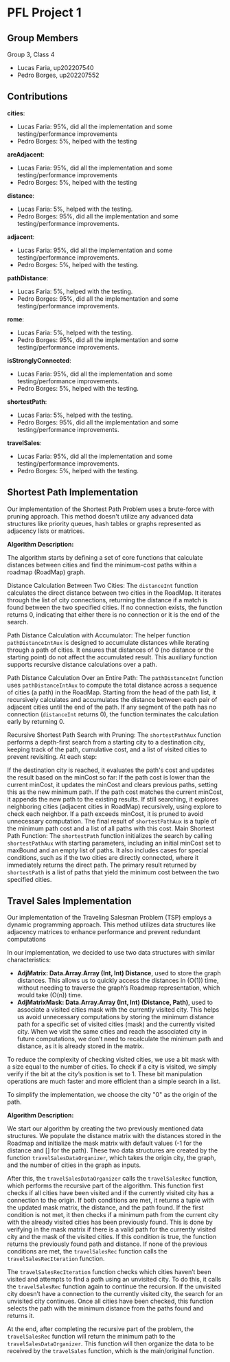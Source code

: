 # PFL Project 1

## Group Members

Group 3, Class 4

- Lucas Faria, up202207540
- Pedro Borges, up202207552


## Contributions

 **cities**:
 - Lucas Faria: 95%, did all the implementation and some testing/performance improvements
 - Pedro Borges: 5%, helped with the testing

**areAdjacent**:
- Lucas Faria: 95%, did all the implementation and some testing/performance improvements
- Pedro Borges: 5%, helped with the testing

**distance**: 
- Lucas Faria: 5%, helped with the testing. 
- Pedro Borges: 95%, did all the implementation and some testing/performance improvements.

**adjacent**:
- Lucas Faria: 95%, did all the implementation and some testing/performance improvements.
- Pedro Borges: 5%, helped with the testing.

**pathDistance**:
- Lucas Faria: 5%, helped with the testing. 
- Pedro Borges: 95%, did all the implementation and some testing/performance improvements.

**rome**:
- Lucas Faria: 5%, helped with the testing. 
- Pedro Borges: 95%, did all the implementation and some testing/performance improvements.

**isStronglyConnected**:
- Lucas Faria: 95%, did all the implementation and some testing/performance improvements.
- Pedro Borges: 5%, helped with the testing.

**shortestPath**:
- Lucas Faria: 5%,  helped with the testing.
- Pedro Borges: 95%, did all the implementation and some testing/performance improvements.

**travelSales**:
- Lucas Faria: 95%, did all the implementation and some testing/performance improvements.
- Pedro Borges: 5%, helped with the testing.

## Shortest Path Implementation

Our implementation of the Shortest Path Problem uses a brute-force with pruning approach. This method doesn't utilize any advanced data structures like priority queues, hash tables or graphs represented as adjacency lists or matrices.

**Algorithm Description:**

The algorithm starts by defining a set of core functions that calculate distances between cities and find the minimum-cost paths within a roadmap (RoadMap) graph.

Distance Calculation Between Two Cities: The ``distanceInt`` function calculates the direct distance between two cities in the RoadMap. It iterates through the list of city connections, returning the distance if a match is found between the two specified cities. If no connection exists, the function returns 0, indicating that either there is no connection or it is the end of the search.

Path Distance Calculation with Accumulator: The helper function ``pathDistanceIntAux`` is designed to accumulate distances while iterating through a path of cities. It ensures that distances of 0 (no distance or the starting point) do not affect the accumulated result. This auxiliary function supports recursive distance calculations over a path.

Path Distance Calculation Over an Entire Path: The ``pathDistanceInt`` function uses ``pathDistanceIntAux`` to compute the total distance across a sequence of cities (a path) in the RoadMap. Starting from the head of the path list, it recursively calculates and accumulates the distance between each pair of adjacent cities until the end of the path. If any segment of the path has no connection (``distanceInt`` returns 0), the function terminates the calculation early by returning 0.

Recursive Shortest Path Search with Pruning: The ``shortestPathAux`` function performs a depth-first search from a starting city to a destination city, keeping track of the path, cumulative cost, and a list of visited cities to prevent revisiting. At each step:

If the destination city is reached, it evaluates the path's cost and updates the result based on the minCost so far:
If the path cost is lower than the current minCost, it updates the minCost and clears previous paths, setting this as the new minimum path.
If the path cost matches the current minCost, it appends the new path to the existing results.
If still searching, it explores neighboring cities (adjacent cities in RoadMap) recursively, using explore to check each neighbor.
If a path exceeds minCost, it is pruned to avoid unnecessary computation.
The final result of ``shortestPathAux`` is a tuple of the minimum path cost and a list of all paths with this cost.
Main Shortest Path Function: The ``shortestPath`` function initializes the search by calling ``shortestPathAux`` with starting parameters, including an initial minCost set to maxBound and an empty list of paths. It also includes cases for special conditions, such as if the two cities are directly connected, where it immediately returns the direct path. The primary result returned by ``shortestPath`` is a list of paths that yield the minimum cost between the two specified cities.


## Travel Sales Implementation


Our implementation of the Traveling Salesman Problem (TSP) employs a dynamic programming approach. This method utilizes data structures like adjacency matrices to enhance performance and prevent redundant computations


In our implementation, we decided to use two data structures with similar characteristics:
- **AdjMatrix: Data.Array.Array (Int, Int) Distance**, used to store the graph distances. This allows us to quickly access the distances in (O(1)) time, without needing to traverse the graph’s Roadmap representation, which would take (O(n)) time.
- **AdjMatrixMask: Data.Array.Array (Int, Int) (Distance, Path)**, used to associate a visited cities mask with the currently visited city. This helps us avoid unnecessary computations by storing the minimum distance path for a specific set of visited cities (mask) and the currently visited city. When we visit the same cities and reach the associated city in future computations, we don’t need to recalculate the minimum path and distance, as it is already stored in the matrix.


To reduce the complexity of checking visited cities, we use a bit mask with a size equal to the number of cities. To check if a city is visited, we simply verify if the bit at the city’s position is set to 1. These bit manipulation operations are much faster and more efficient than a simple search in a list.

To simplify the implementation, we choose the city "0" as the origin of the path.

**Algorithm Description:**

We start our algorithm by creating the two previously mentioned data structures. We populate the distance matrix with the distances stored in the Roadmap and initialize the mask matrix with default values (-1 for the distance and [] for the path). These two data structures are created by the function ``travelSalesDataOrganizer``, which takes the origin city, the graph, and the number of cities in the graph as inputs.


After this, the ``travelSalesDataOrganizer`` calls the ``travelSalesRec`` function, which performs the recursive part of the algorithm. This function first checks if all cities have been visited and if the currently visited city has a connection to the origin. If both conditions are met, it returns a tuple with the updated mask matrix, the distance, and the path found.
If the first condition is not met, it then checks if a minimum path from the current city with the already visited cities has been previously found. This is done by verifying in the mask matrix if there is a valid path for the currently visited city and the mask of the visited cities. If this condition is true, the function returns the previously found path and distance.
If none of the previous conditions are met, the ``travelSalesRec`` function calls the ``travelSalesRecIteration`` function.


The ``travelSalesRecIteration`` function checks which cities haven’t been visited and attempts to find a path using an unvisited city. To do this, it calls the ``travelSalesRec`` function again to continue the recursion. If the unvisited city doesn’t have a connection to the currently visited city, the search for an unvisited city continues. Once all cities have been checked, this function selects the path with the minimum distance from the paths found and returns it.


At the end, after completing the recursive part of the problem, the ``travelSalesRec`` function will return the minimum path to the ``travelSalesDataOrganizer``. This function will then organize the data to be received by the ``travelSales`` function, which is the main/original function.







